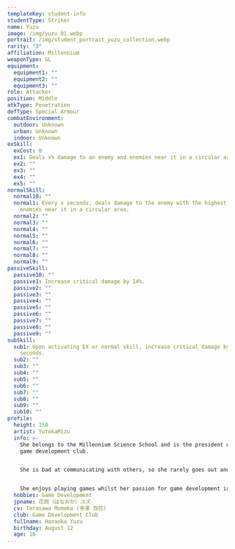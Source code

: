 ```yaml
---
templateKey: student-info
studentType: Striker
name: Yuzu
image: /img/yuzu_01.webp
portrait: /img/student_portrait_yuzu_collection.webp
rarity: "3"
affiliation: Millennium
weaponType: GL
equipment:
  equipment1: ""
  equipment2: ""
  equipment3: ""
role: Attacker
position: Middle
atkType: Penetration
defType: Special Armour
combatEnvironment:
  outdoor: Unknown
  urban: Unknown
  indoor: Unknown
exSkill:
  exCost: 0
  ex1: Deals x% damage to an enemy and enemies near it in a circular area.
  ex2: ""
  ex3: ""
  ex4: ""
  ex5: ""
normalSkill:
  normal10: ""
  normal1: Every x seconds, deals damage to the enemy with the highest attack and
    enemies near it in a circular area.
  normal2: ""
  normal3: ""
  normal4: ""
  normal5: ""
  normal6: ""
  normal7: ""
  normal8: ""
  normal9: ""
passiveSkill:
  passive10: ""
  passive1: Increase critical damage by 14%.
  passive2: ""
  passive3: ""
  passive4: ""
  passive5: ""
  passive6: ""
  passive7: ""
  passive8: ""
  passive9: ""
subSkill:
  sub1: Upon activating EX or normal skill, increase critical damage by X% for x
    seconds.
  sub2: ""
  sub3: ""
  sub4: ""
  sub5: ""
  sub6: ""
  sub7: ""
  sub8: ""
  sub9: ""
  sub10: ""
profile:
  height: 150
  artist: YutokaMizu
  info: >-
    She belongs to the Millennium Science School and is the president of the
    game development club.


    She is bad at communicating with others, so she rarely goes out and spends most of her time locked up in the game development clubroom.


    She enjoys playing games whilst her passion for game development is unparalleled.
  hobbies: Game Development
  jpname: 花岡（はなおか）ユズ
  cv: Terasawa Momoka (寺澤 百花)
  club: Game Development Club
  fullname: Hanaoka Yuzu
  birthday: August 12
  age: 16
---
```


